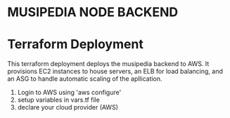 # MUSIPEDIA NODE BACKEND

# Terraform Deployment

This terraform deployment deploys the musipedia backend to AWS. It provisions EC2 instances to house servers, an ELB for load balancing, and an ASG to handle automatic scaling of the apllication.

1. Login to AWS using 'aws configure'
2. setup variables in vars.tf file
3. declare your cloud provider (AWS) 